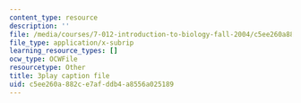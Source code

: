 ```yaml
---
content_type: resource
description: ''
file: /media/courses/7-012-introduction-to-biology-fall-2004/c5ee260a882ce7afddb4a8556a025189_9iaoypSrIT0.srt
file_type: application/x-subrip
learning_resource_types: []
ocw_type: OCWFile
resourcetype: Other
title: 3play caption file
uid: c5ee260a-882c-e7af-ddb4-a8556a025189
---
```

